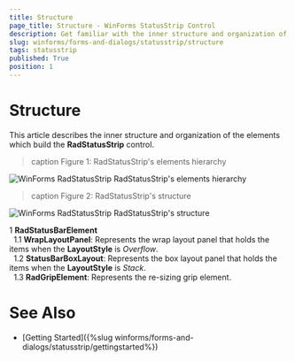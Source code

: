```yaml
---
title: Structure
page_title: Structure - WinForms StatusStrip Control
description: Get familiar with the inner structure and organization of the elements which build the WinForms StatusStrip.
slug: winforms/forms-and-dialogs/statusstrip/structure
tags: statusstrip
published: True
position: 1 
---
```

# Structure

This article describes the inner structure and organization of the elements which build the __RadStatusStrip__ control.
        
>caption Figure 1: RadStatusStrip's elements hierarchy

![WinForms RadStatusStrip RadStatusStrip's elements hierarchy](images/forms-and-dialogs-form-statusstrip001.png)

>caption Figure 2: RadStatusStrip's structure

![WinForms RadStatusStrip RadStatusStrip's structure](images/forms-and-dialogs-form-statusstrip002.png)

1 __RadStatusBarElement__  
	&nbsp;&nbsp;1.1 __WrapLayoutPanel__: Represents the wrap layout panel that holds the items when the __LayoutStyle__ is *Overflow*.   
	&nbsp;&nbsp;1.2 __StatusBarBoxLayout__: Represents the box layout panel that holds the items when the __LayoutStyle__ is *Stack*.     
	&nbsp;&nbsp;1.3 __RadGripElement__: Represents the re-sizing grip element.
  

# See Also

* [Getting Started]({%slug winforms/forms-and-dialogs/statusstrip/gettingstarted%})

 

